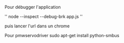 Pour débugger l'application

''
node --inspect --debug-brk app.js
''

puis lancer l'url dans un chrome

Pour pmwservodriver
sudo apt-get install python-smbus 